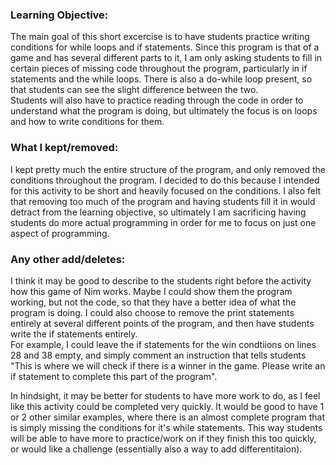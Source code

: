 
### Learning Objective:
The main goal of this short excercise is to have students practice writing conditions for while loops and if statements. Since this program is that of a game and has several different parts to it, 
I am only asking students to fill in certain pieces of missing code throughout the program, particularly in if statements and the while loops. There is also a do-while loop present, so that students can see the slight difference between the two.  
Students will also have to practice reading through the code in order to understand what the program is doing, but ultimately the focus is on loops and how to write conditions for them.


### What I kept/removed:
I kept pretty much the entire structure of the program, and only removed the conditions throughout the program. I decided to do this because I intended for this activity to be short and heavily focused on the conditions. 
I also felt that removing too much of the program and having students fill it in would detract from the learning objective, so ultimately I am sacrificing having students do more actual programming in order for me to focus on just one aspect of programming.


### Any other add/deletes:
I think it may be good to describe to the students right before the activity how this game of Nim works. Maybe I could show them the program working, but not the code, so that they have a better idea of what the program is doing.
I could also choose to remove the print statements entirely at several different points of the program, and then have students write the if statements entirely.   
For example, I could leave the if statements for the win condtiions on lines 28 and 38 empty, and simply comment an instruction that tells students 
"This is where we will check if there is a winner in the game. Please write an if statement to complete this part of the program".  

In hindsight, it may be better for students to have more work to do, as I feel like this activity could be completed very quickly. It would be good to have 1 or 2 other similar examples, where there is an almost complete program
that is simply missing the conditions for it's while statements. This way students will be able to have more to practice/work on if they finish this too quickly, or would like a challenge (essentially also a way to add differentitaion). 


